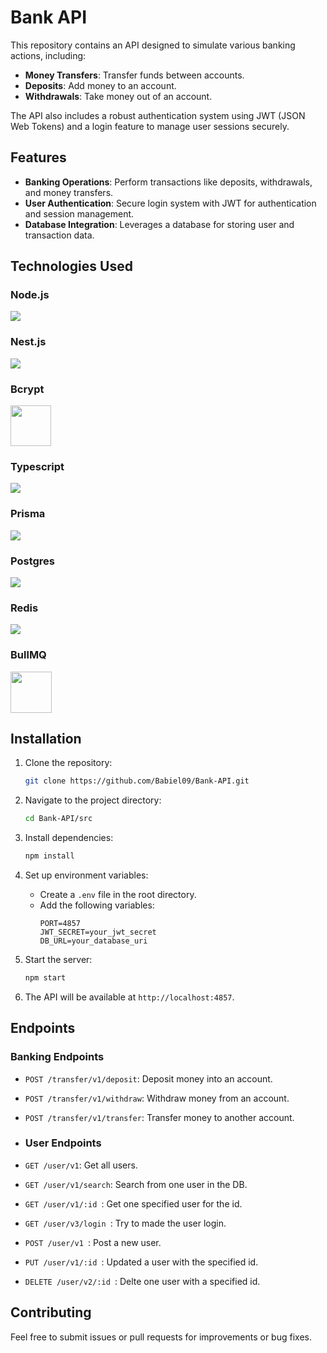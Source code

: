 # Bank API

This repository contains an API designed to simulate various banking actions, including:

- **Money Transfers**: Transfer funds between accounts.
- **Deposits**: Add money to an account.
- **Withdrawals**: Take money out of an account.

The API also includes a robust authentication system using JWT (JSON Web Tokens) and a login feature to manage user sessions securely.

## Features

- **Banking Operations**: Perform transactions like deposits, withdrawals, and money transfers.
- **User Authentication**: Secure login system with JWT for authentication and session management.
- **Database Integration**: Leverages a database for storing user and transaction data.

## Technologies Used
### Node.js
<img src="https://skillicons.dev/icons?i=nodejs" /><br/>
### Nest.js
<img src="https://skillicons.dev/icons?i=nestjs" /><br/>
### Bcrypt
<img src="https://repository-images.githubusercontent.com/139898859/9617c480-81c2-11ea-94fc-322231ead1f0" width=65/><br/>
### Typescript
<img src="https://skillicons.dev/icons?i=typescript" /><br/>
### Prisma
<img src="https://skillicons.dev/icons?i=prisma" /><br/>
### Postgres
<img src="https://skillicons.dev/icons?i=postgres" /><br/>
### Redis
<img src="https://skillicons.dev/icons?i=redis" /><br/>
### BullMQ
<img src="https://repository-images.githubusercontent.com/162494199/a1d3ba61-e0f0-4916-a376-53002605da83"  width=66/><br/>

## Installation

1. Clone the repository:
   ```bash
   git clone https://github.com/Babiel09/Bank-API.git
   ```

2. Navigate to the project directory:
   ```bash
   cd Bank-API/src
   ```

3. Install dependencies:
   ```bash
   npm install
   ```

4. Set up environment variables:
   - Create a `.env` file in the root directory.
   - Add the following variables:
     ```env
     PORT=4857
     JWT_SECRET=your_jwt_secret
     DB_URL=your_database_uri 
     ```

5. Start the server:
   ```bash
   npm start
   ```

6. The API will be available at `http://localhost:4857`.

## Endpoints

### Banking Endpoints
- `POST /transfer/v1/deposit`: Deposit money into an account.
- `POST /transfer/v1/withdraw`: Withdraw money from an account.
- `POST /transfer/v1/transfer`: Transfer money to another account.

- ### User Endpoints
- `GET /user/v1`: Get all users.
- `GET /user/v1/search`: Search from one user in the DB.
- `GET /user/v1/:id `: Get one specified user for the id.
- `GET /user/v3/login `: Try to made the user login.
- `POST /user/v1 `: Post a new user.
- `PUT /user/v1/:id `: Updated a user with the specified id.
- `DELETE /user/v2/:id `: Delte one user with a specified id.

## Contributing

Feel free to submit issues or pull requests for improvements or bug fixes.

